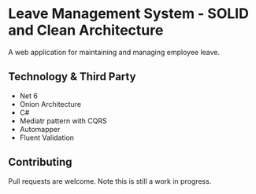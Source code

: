 # Leave Management System - SOLID and Clean Architecture

A web application for maintaining and managing employee leave.

## Technology & Third Party

- Net 6
- Onion Architecture
- C#
- Mediatr pattern with CQRS
- Automapper
- Fluent Validation


## Contributing
Pull requests are welcome. Note this is still a work in progress.